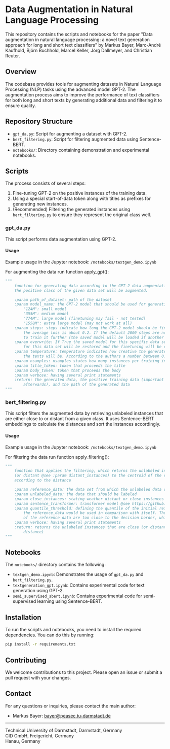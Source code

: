 # Data Augmentation in Natural Language Processing

This repository contains the scripts and notebooks for the paper "Data augmentation in natural language processing: a novel text generation approach for long and short text classifiers" by Markus Bayer, Marc-André Kaufhold, Björn Buchhold, Marcel Keller, Jörg Dallmeyer, and Christian Reuter.

## Overview

The codebase provides tools for augmenting datasets in Natural Language Processing (NLP) tasks using the advanced model GPT-2. The augmentation process aims to improve the performance of text classifiers for both long and short texts by generating additional data and filtering it to ensure quality.

## Repository Structure

- `gpt_da.py`: Script for augmenting a dataset with GPT-2.
- `bert_filtering.py`: Script for filtering augmented data using Sentence-BERT.
- `notebooks/`: Directory containing demonstration and experimental notebooks.

## Scripts

The process consists of several steps:

1. Fine-tuning GPT-2 on the positive instances of the training data.
2. Using a special start-of-data token along with titles as prefixes for generating new instances.
3. (Recommended) Filtering the generated instances using `bert_filtering.py` to ensure they represent the original class well.

### gpt_da.py

This script performs data augmentation using GPT-2. 

#### Usage

Example usage in the Jupyter notebook: `/notebooks/textgen_demo.ipynb`

For augmenting the data run function apply_gpt():

```python
"""
    function for generating data according to the GPT-2 data augmentation process (see description of the whole script).
    The positive class of the given data set will be augmented.

    :param path_of_dataset: path of the dataset
    :param model_name: the GPT-2 model that should be used for generation.
        "124M": small model
        "355M": medium model
        "774M": large model (finetuning may fail - not tested)
        "1558M": extra large model (may not work at all)
    :param steps: steps indicate how long the GPT-2 model should be finetuned. It is advisable to run the model till
        the average loss is about 0.2. If the default 2000 steps are note sufficient you can run this function again
        to train it further (the saved model will be loaded if another call is performed, when :param overwrite is False
    :param overwrite: If True the saved model for this specific data set will be discarded. Otherwise the old model
        for this data set will be restored and the finetuning will be continued
    :param temperature: temperature indicates how creative the generated text should be. The higher the more creative
        the texts will be. According to the authors a number between 0.7 and 1.0 should work  well
    :param nsamples: nsamples states how many instances per training instance should be generated
    :param title_token: token that proceeds the title
    :param body_token: token that proceeds the body
    :param verbose: having several print statements
    :return: the generated data, the positive training data (important for the bert filtering that should be called
        afterwards), and the path of the generated data
"""
```


### bert_filtering.py

This script filters the augmented data by retrieving unlabeled instances that are either close to or distant from a given class. It uses Sentence-BERT embeddings to calculate the distances and sort the instances accordingly.

#### Usage

Example usage in the Jupyter notebook: `/notebooks/textgen_demo.ipynb`

For filtering the data run function apply_filtering():

```python
"""
    function that applies the filtering, which returns the unlabeled instances (from unlabeled_data) that are close
    (or distant @see :param distant_instances) to the centroid of the reference_data. The instances are sorted
    according to the distance

    :param reference_data: the data set from which the unlabeled data should be compared
    :param unlabeled_data: the data that should be labeled
    :param close_instances: stating weather distant or close instances should be filtered
    :param sentence_transformer: transformer model @see https://github.com/UKPLab/sentence-transformers for more models
    :param quantile_threshold: defining the quantile of the initial reference data that should be removed if
        the reference_data would be used in comparison with itself. The interpretation behind this is that some examples
        of the reference data are too close to the decision border, which should not define the distance threshold
    :param verbose: having several print statements
    :return: returns the unlabeled instances that are close (or distant) to the reference_data (sorted by their
        distance)
"""
```

## Notebooks

The `notebooks/` directory contains the following:

- `textgen_demo.ipynb`: Demonstrates the usage of `gpt_da.py` and `bert_filtering.py`.
- `textgeneration_gpt.ipynb`: Contains experimental code for text generation using GPT-2.
- `semi_supervised_sbert.ipynb`: Contains experimental code for semi-supervised learning using Sentence-BERT.

## Installation

To run the scripts and notebooks, you need to install the required dependencies. You can do this by running:

```bash
pip install -r requirements.txt
```

## Contributing

We welcome contributions to this project. Please open an issue or submit a pull request with your changes.

## Contact

For any questions or inquiries, please contact the main author:

- Markus Bayer: [bayer@peasec.tu-darmstadt.de](mailto:bayer@peasec.tu-darmstadt.de)

---

Technical University of Darmstadt, Darmstadt, Germany  
CID GmbH, Freigericht, Germany  
Hanau, Germany

